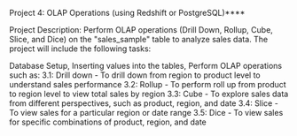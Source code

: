 Project 4: OLAP Operations (using Redshift or PostgreSQL)****

Project Description: Perform OLAP operations (Drill Down, Rollup, Cube, Slice, and Dice) on the "sales_sample" table to analyze sales data. The project will include the following tasks:

Database Setup,
Inserting values into the tables,
Perform OLAP operations such as: 3.1: Drill down - To drill down from region to product level to understand sales performance 3.2: Rollup - To perform roll up from product to region level to view total sales by region 3.3: Cube - To explore sales data from different perspectives, such as product, region, and date 3.4: Slice - To view sales for a particular region or date range 3.5: Dice - To view sales for specific combinations of product, region, and date

